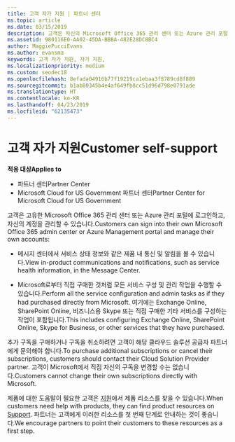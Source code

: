```yaml
---
title: 고객 자가 지원 | 파트너 센터
ms.topic: article
ms.date: 03/15/2019
description: 고객은 자신의 Microsoft Office 365 관리 센터 또는 Azure 관리 포털에 로그인 하 고 자신의 계정을 관리할 수 있습니다. 추가 구독을 구매하거나 구독을 취소하려면 고객이 해당 클라우드 솔루션 공급자 파트너에게 문의해야 합니다.
ms.assetid: 980116E0-AA02-45DA-BBBA-482E28DC8BC4
author: MaggiePucciEvans
ms.author: evansma
keywords: 고객 자가 지원, 자가 지원,
ms.localizationpriority: medium
ms.custom: seodec18
ms.openlocfilehash: 8efada04916b77f19219ca1ebaa3f8789cd8f889
ms.sourcegitcommit: b1ab80345b4e4af649fb8cc51d96d798e0791ade
ms.translationtype: HT
ms.contentlocale: ko-KR
ms.lasthandoff: 04/23/2019
ms.locfileid: "62135473"
---
```

# <a name="customer-self-support"></a><span data-ttu-id="fa497-105">고객 자가 지원</span><span class="sxs-lookup"><span data-stu-id="fa497-105">Customer self-support</span></span>

<span data-ttu-id="fa497-106">**적용 대상**</span><span class="sxs-lookup"><span data-stu-id="fa497-106">**Applies to**</span></span>

-  <span data-ttu-id="fa497-107">파트너 센터</span><span class="sxs-lookup"><span data-stu-id="fa497-107">Partner Center</span></span>
-  <span data-ttu-id="fa497-108">Microsoft Cloud for US Government 파트너 센터</span><span class="sxs-lookup"><span data-stu-id="fa497-108">Partner Center for Microsoft Cloud for US Government</span></span>


<span data-ttu-id="fa497-109">고객은 고유한 Microsoft Office 365 관리 센터 또는 Azure 관리 포털에 로그인하고, 자신의 계정을 관리할 수 있습니다.</span><span class="sxs-lookup"><span data-stu-id="fa497-109">Customers can sign into their own Microsoft Office 365 admin center or Azure Management portal and manage their own accounts:</span></span>

-   <span data-ttu-id="fa497-110">메시지 센터에서 서비스 상태 정보와 같은 제품 내 통신 및 알림을 볼 수 있습니다.</span><span class="sxs-lookup"><span data-stu-id="fa497-110">View in-product communications and notifications, such as service health information, in the Message Center.</span></span>

-   <span data-ttu-id="fa497-111">Microsoft로부터 직접 구매한 것처럼 모든 서비스 구성 및 관리 작업을 수행할 수 있습니다.</span><span class="sxs-lookup"><span data-stu-id="fa497-111">Perform all the service configuration and admin tasks as if they had purchased directly from Microsoft.</span></span> <span data-ttu-id="fa497-112">여기에는 Exchange Online, SharePoint Online, 비즈니스용 Skype 또는 직접 구매한 기타 서비스를 구성하는 작업이 포함됩니다.</span><span class="sxs-lookup"><span data-stu-id="fa497-112">This includes configuring Exchange Online, SharePoint Online, Skype for Business, or other services that they have purchased.</span></span>

<span data-ttu-id="fa497-113">추가 구독을 구매하거나 구독을 취소하려면 고객이 해당 클라우드 솔루션 공급자 파트너에게 문의해야 합니다.</span><span class="sxs-lookup"><span data-stu-id="fa497-113">To purchase additional subscriptions or cancel their subscriptions, customers should contact their Cloud Solution Provider partner.</span></span> <span data-ttu-id="fa497-114">고객이 Microsoft에서 직접 자신의 구독을 변경할 수는 없습니다.</span><span class="sxs-lookup"><span data-stu-id="fa497-114">Customers cannot change their own subscriptions directly with Microsoft.</span></span>

<span data-ttu-id="fa497-115">제품에 대한 도움말이 필요한 고객은 [지원](https://partnercenter.microsoft.com/partner/support)에서 제품 리소스를 찾을 수 있습니다.</span><span class="sxs-lookup"><span data-stu-id="fa497-115">When customers need help with products, they can find product resources on [Support](https://partnercenter.microsoft.com/partner/support).</span></span> <span data-ttu-id="fa497-116">파트너는 고객에게 이러한 리소스를 첫 번째 단계로 안내하는 것이 좋습니다.</span><span class="sxs-lookup"><span data-stu-id="fa497-116">We encourage partners to point their customers to these resources as a first step.</span></span>

 

 



